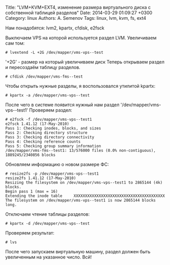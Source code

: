 Title: "LVM+KVM+EXT4, изменение размера виртуального диска с собственной таблицей разделов"
Date: 2014-03-29 01:09:27 +0300
Category: linux
Authors: A. Semenov
Tags: linux, lvm, kvm, fs, ext4

Нам понадобятся: lvm2, kpartx, cfdisk, e2fsck

Выключаем VPS на которой используется раздел LVM.
Увеличиваем сам том:

    # lvextend -L +2G /dev/mapper/vms-vps--test

'+2G' - размер на который увеличиваем диск
Теперь открываем раздел и пересоздаём таблицу разделов.

    # cfdisk /dev/mapper/vms-fms--test                                                                                                                   

Чтобы открыть нужные разделы, я воспользовался утилитой kpartx:

    # kpartx -a /dev/mapper/vms-vps--test

После чего в системе появится нужный нам раздел '/dev/mapper/vms-vps--test1'
Проверяем раздел:

    # e2fsck -f /dev/mapper/vms-vps--test1                                                                                                               
    e2fsck 1.41.12 (17-May-2010)
    Pass 1: Checking inodes, blocks, and sizes
    Pass 2: Checking directory structure
    Pass 3: Checking directory connectivity
    Pass 4: Checking reference counts
    Pass 5: Checking group summary information
    /dev/mapper/vms-fms--test1: 13/576000 files (0.0% non-contiguous), 1889245/2340856 blocks

Обновляем информацию о новом размере ФС:

    # resize2fs -p /dev/mapper/vms-vps--test1                                                                                                            
    resize2fs 1.41.12 (17-May-2010)
    Resizing the filesystem on /dev/mapper/vms-vps--test1 to 2865144 (4k) blocks.
    Begin pass 1 (max = 16)
    Extending the inode table     XXXXXXXXXXXXXXXXXXXXXXXXXXXXXXXXXXXXXXXX
    The filesystem on /dev/mapper/vms-vps--test1 is now 2865144 blocks long.

Отключаем чтение таблицы разделов:

    # kpartx -d /dev/mapper/vms-vps--test

Проверяем результат:

    # lvs

После чего запускаем виртуальную машину, раздел должен быть увеличенным на указанное число.
Всй!
